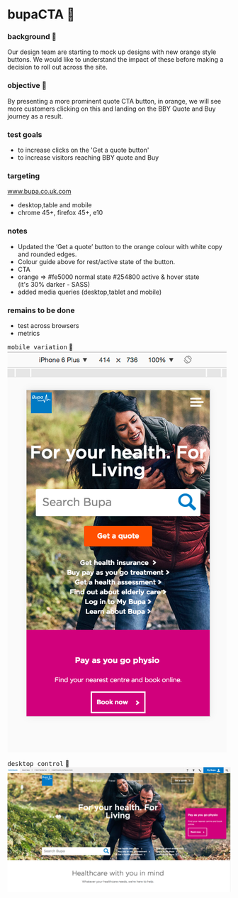 # bupaCTA  :rocket:

### background  :bell:
Our design team are starting to mock up designs with new orange style buttons. We would like to understand the impact of these before making a decision to roll out across the site.


### objective :book:
By presenting a more prominent quote CTA button, in orange, we will see more customers clicking on this and landing on the BBY Quote and Buy journey as a result.

### test goals
- to increase clicks on the 'Get a quote button'
- to increase visitors reaching BBY quote and Buy

### targeting
www.bupa.co.uk.com

- desktop,table and mobile  
- chrome 45+, firefox 45+, e10



### notes
- Updated the ‘Get a quote’ button to the orange colour with white copy and rounded edges.     
- Colour guide above for rest/active state of the button.
- CTA
- orange => #fe5000    normal state
  #254800	 active & hover state  
  (it's 30% darker - SASS)
- added media queries (desktop,tablet and mobile)



### remains to be done
- test across browsers
- metrics 
 


<kbd>mobile variation</kbd> :rocket:        
![](images/bupaCTAvar.png)




<kbd>desktop control</kbd> :rocket:        
![](/images/bupaCTAcontrol.png) 



